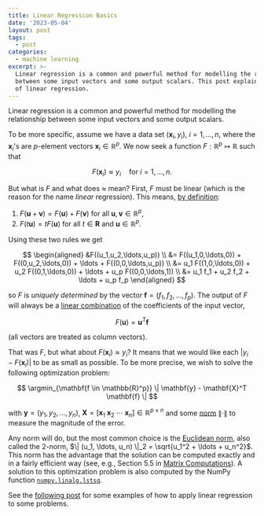 ```yaml
---
title: Linear Regression Basics
date: '2023-05-04'
layout: post
tags:
  - post
categories:
  - machine learning
excerpt: >-
  Linear regression is a common and powerful method for modelling the relationship
  between some input vectors and some output scalars. This post explains the basics
  of linear regression.
---
```

Linear regression is a common and powerful method for modelling the relationship
between some input vectors and some output scalars.

To be more specific, assume we have a data set $(\mathbf{x}_i, y_i)$, $i=1,\ldots,n$,
where the $\mathbf{x}_i$'s are $p$-element vectors $\mathbf{x}_i \in \mathbb{R}^p$.
We now seek a function $F: \mathbb{R}^p \mapsto \mathbb{R}$ such that

$$
F(\mathbf{x}_i) \approx y_i \quad \text{for $i=1,\ldots,n$.}
$$

But what is $F$ and what does $\approx$ mean?
First, $F$ must be linear (which is the reason for the name *linear* regression).
This means, [by definition](https://en.wikipedia.org/wiki/Linear_map#Definition_and_first_consequences):

1. $F(\mathbf{u} + \mathbf{v}) = F(\mathbf{u}) + F(\mathbf{v})$ for all $\mathbf{u}, \mathbf{v} \in \mathbb{R}^p$,
2. $F(t \mathbf{u}) = t F(\mathbf{u})$ for all $t \in \mathbf{R}$ and $\mathbf{u} \in \mathbb{R}^p$.

Using these two rules we get

$$
\begin{aligned}
&F((u_1,u_2,\ldots,u_p)) \\
&= F((u_1,0,\ldots,0)) + F((0,u_2,\ldots,0)) + \ldots + F((0,0,\ldots,u_p)) \\
&= u_1 F((1,0,\ldots,0)) + u_2 F((0,1,\ldots,0)) + \ldots + u_p F((0,0,\ldots,1)) \\
&= u_1 f_1 + u_2 f_2 + \ldots + u_p f_p
\end{aligned}
$$

so $F$ is *uniquely determined* by the vector $\mathbf{f} = (f_1, f_2, \ldots, f_p)$.
The output of $F$ will always be a [linear combination](https://en.wikipedia.org/wiki/Linear_combination)
of the coefficients of the input vector,

$$
F(\mathbf{u}) = \mathbf{u}^T \mathbf{f}
$$

(all vectors are treated as column vectors).

That was $F$, but what about $F(\mathbf{x}_i) \approx y_i$?
It means that we would like each $|y_i - F(\mathbf{x}_i)|$ to be as small as possible.
To be more precise, we wish to solve the following optimization problem:

$$
\argmin_{\mathbf{f \in \mathbb{R}^p}} \| \mathbf{y} - \mathbf{X}^T \mathbf{f} \|
$$

with $\mathbf{y} = (y_1, y_2, \ldots, y_n)$,
$\mathbf{X} = [ \mathbf{x}_1 \; \mathbf{x}_2 \; \cdots \; \mathbf{x}_n ] \in \mathbb{R}^{p \times n}$
and some [norm](https://en.wikipedia.org/wiki/Norm_(mathematics))
$\| \cdot \|$ to measure the magnitude of the error.

Any norm will do, but the most common choice is the
[Euclidean norm](https://en.wikipedia.org/wiki/Norm_(mathematics)#Euclidean_norm),
also called the 2-norm, $\| (u_1, \ldots, u_n) \|_2 = \sqrt{u_1^2 + \ldots + u_n^2}$.
This norm has the advantage that the solution can be computed exactly and in
a fairly efficient way (see, e.g., Section&nbsp;5.5 in
[Matrix Computations](/refs/matrix-comp/)).
A solution to this optimization problem is also computed by the NumPy function
[`numpy.linalg.lstsq`](https://numpy.org/doc/stable/reference/generated/numpy.linalg.lstsq.html).

See the [following post](/blog/2023/05/linear-regression-applied/) for some examples
of how to apply linear regression to some problems.
